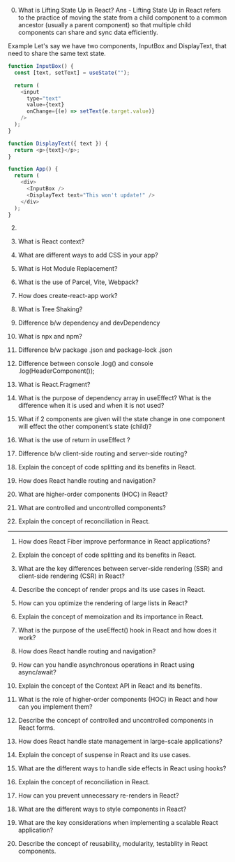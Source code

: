 0. What is Lifting State Up in React?
Ans -
Lifting State Up in React refers to the practice of moving the state from a child component to a common ancestor (usually a parent component) so that multiple child components can share and sync data efficiently.

Example
Let's say we have two components, InputBox and DisplayText, that need to share the same text state.
```js
function InputBox() {
  const [text, setText] = useState("");

  return (
    <input 
      type="text" 
      value={text} 
      onChange={(e) => setText(e.target.value)} 
    />
  );
}

function DisplayText({ text }) {
  return <p>{text}</p>;
}

function App() {
  return (
    <div>
      <InputBox />
      <DisplayText text="This won't update!" />
    </div>
  );
}

```
2. 
3. What is React context?
4. What are different ways to add CSS in your app?
5. What is Hot Module Replacement?
6. What is the use of Parcel, Vite, Webpack?
7. How does create-react-app work?

8. What is Tree Shaking?
9. Difference b/w dependency and devDependency
10. What is npx and npm?
11. Difference b/w package .json and package-lock .json
12. Difference between console .log(<HeaderComponent/>) and console .log(HeaderComponent()); 

13. What is React.Fragment?
14. What is the purpose of dependency array in useEffect? What is the difference when it is used and when it is not used?
15. What if 2 components are given will the state change in one component will effect the other component’s state (child)?
16. What is the use of return in useEffect ?
17. Difference b/w client-side routing and server-side routing?

18. Explain the concept of code splitting and its benefits in React.
19. How does React handle routing and navigation?
20. What are higher-order components (HOC) in React?
21. What are controlled and uncontrolled components?
22. Explain the concept of reconciliation in React.

--- 

1. How does React Fiber improve performance in React applications?
2. Explain the concept of code splitting and its benefits in React.
3. What are the key differences between server-side rendering (SSR) and client-side rendering (CSR) in React?
4. Describe the concept of render props and its use cases in React.
5. How can you optimize the rendering of large lists in React?

6. Explain the concept of memoization and its importance in React.
7. What is the purpose of the useEffect() hook in React and how does it work?
8. How does React handle routing and navigation?
9. How can you handle asynchronous operations in React using async/await?
10. Explain the concept of the Context API in React and its benefits.

11. What is the role of higher-order components (HOC) in React and how can you implement them?
12. Describe the concept of controlled and uncontrolled components in React forms.
13. How does React handle state management in large-scale applications?
14. Explain the concept of suspense in React and its use cases.
15. What are the different ways to handle side effects in React using hooks?

16. Explain the concept of reconciliation in React.
17. How can you prevent unnecessary re-renders in React?
18. What are the different ways to style components in React?
19. What are the key considerations when implementing a scalable React application?
20. Describe the concept of reusability, modularity, testablity in React components.
